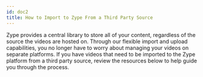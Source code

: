 ```yaml
---
id: doc2
title: How to Import to Zype From a Third Party Source
---
```


Zype provides a central library to store all of your content, regardless of the source the videos are hosted on. Through our flexible import and upload capabilities, you no longer have to worry about managing your videos on separate platforms. If you have videos that need to be imported to the Zype platform from a third party source, review the resources below to help guide you through the process.
